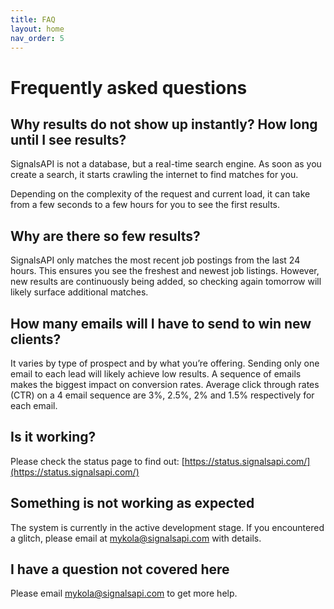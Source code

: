 ```yaml
---
title: FAQ
layout: home
nav_order: 5
---
```


# Frequently asked questions

## Why results do not show up instantly? How long until I see results?

SignalsAPI is not a database, but a real-time search engine. As soon as you create a search, it starts crawling the internet to find matches for you.

Depending on the complexity of the request and current load, it can take from a few seconds to a few hours for you to see the first results.

## Why are there so few results?

SignalsAPI only matches the most recent job postings from the last 24 hours. This ensures you see the freshest and newest job listings. However, new results are continuously being added, so checking again tomorrow will likely surface additional matches.

## How many emails will I have to send to win new clients?

It varies by type of prospect and by what you’re offering. Sending only one email to each lead will likely achieve low results. A sequence of emails makes the biggest impact on conversion rates. Average click through rates (CTR) on a 4 email sequence are 3%, 2.5%, 2% and 1.5% respectively for each email.

## Is it working?

Please check the status page to find out: [https://status.signalsapi.com/](https://status.signalsapi.com/)

## Something is not working as expected

The system is currently in the active development stage. If you encountered a glitch, please email at [mykola@signalsapi.com](mailto:mykola@signalsapi.com) with details.

## I have a question not covered here

Please email [mykola@signalsapi.com](mailto:mykola@signalsapi.com) to get more help.
